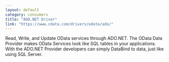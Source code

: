 ```yaml
---
layout: default
category: consumers
title: "ADO.NET Driver"
link: "https://www.cdata.com/drivers/odata/ado/"
---
```

Read, Write, and Update OData services through ADO.NET. The OData Data Provider makes OData Services look like SQL tables in your applications. With the ADO.NET Provider developers can simply DataBind to data, just like using SQL Server.
